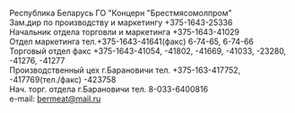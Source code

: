 ﻿Республика Беларусь ГО "Концерн "Брестмясомолпром"  
Зам.дир по производству и маркетингу +375-1643-25336  
Начальник отдела торговли и маркетинга +375-1643-41029  
Отдел маркетинга тел.+375-1643-41641(факс) 6-74-65, 6-74-66  
Торговый отдел факс +375-1643-41054, -41802, -41669, -41033, -23280, -41276, -41277  
Производственный цех г.Барановичи тел. +375-163-417752, -417769(тел./факс) -423758  
Нач. торг. отдела г.Барановичи тел. 8-033-6400816  
e-mail: bermeat@mail.ru



